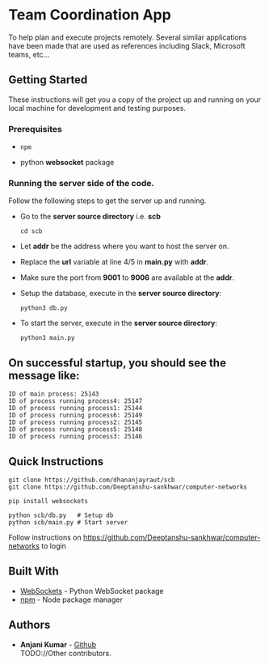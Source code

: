 # Team Coordination App
To help plan and execute projects remotely. Several similar applications have been made that are used as references including Slack, Microsoft teams, etc...

## Getting Started

These instructions will get you a copy of the project up and running on your local machine for development and testing purposes. 

### Prerequisites


* ```npm```

* python **websocket** package


### Running the server side of the code.

Follow the following steps to get the server up and running.

* Go to the **server source directory** i.e. **scb**

  ``` cd scb ```
* Let **addr** be the address where you want to host the server on.
  
* Replace the **url** variable at line 4/5 in **main.py** with **addr**. 

* Make sure the port from **9001** to **9006** are available at the **addr**.

* Setup the database, execute in the **server source directory**:

  ```python3 db.py```

* To start the server, execute in the **server source directory**:

  ```python3 main.py```


## On successful startup, you should see the message like:
```
ID of main process: 25143
ID of process running process4: 25147
ID of process running process1: 25144
ID of process running process6: 25149
ID of process running process2: 25145
ID of process running process5: 25148
ID of process running process3: 25146
```


## Quick Instructions

```
git clone https://github.com/dhananjayraut/scb
git clone https://github.com/Deeptanshu-sankhwar/computer-networks

pip install websockets

python scb/db.py   # Setup db
python scb/main.py # Start server
```

Follow instructions on https://github.com/Deeptanshu-sankhwar/computer-networks to login


## Built With

* [WebSockets](https://pypi.org/project/websockets/) - Python WebSocket package
* [npm](https://www.npmjs.com/) - Node package manager

## Authors

* **Anjani Kumar** - [Github](https://github.com/anjani-1)  
TODO://Other contributors. 






